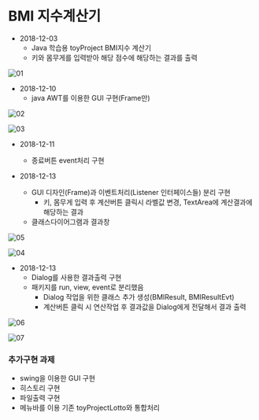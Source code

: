 # BMI 지수계산기

* 2018-12-03
  * Java 학습용 toyProject BMI지수 계산기
  * 키와 몸무게를 입력받아 해당 점수에 해당하는 결과를 출력

![01](https://github.com/younggeun0/younggeun0.github.io/blob/master/_posts/img/toyProjects/bmi01.PNG?raw=true)

* 2018-12-10
  * java AWT를 이용한 GUI 구현(Frame만)
 
![02](https://github.com/younggeun0/younggeun0.github.io/blob/master/_posts/img/toyProjects/bmi02.png?raw=true)

![03](https://github.com/younggeun0/younggeun0.github.io/blob/master/_posts/img/toyProjects/bmi03.png?raw=true)

* 2018-12-11
  * 종료버튼 event처리 구현

* 2018-12-13
  * GUI 디자인(Frame)과 이벤트처리(Listener 인터페이스들) 분리 구현
    * 키, 몸무게 입력 후 계산버튼 클릭시 라벨값 변경, TextArea에 계산결과에 해당하는 결과 
  * 클래스다이어그램과 결과창
  
![05](https://github.com/younggeun0/younggeun0.github.io/blob/master/_posts/img/toyProjects/bmi05.png)

![04](https://github.com/younggeun0/younggeun0.github.io/blob/master/_posts/img/toyProjects/bmi04.png)

* 2018-12-13
  * Dialog를 사용한 결과출력 구현
  * 패키지를 run, view, event로 분리했음
    * Dialog 작업을 위한 클래스 추가 생성(BMIResult, BMIResultEvt)
    * 계산버튼 클릭 시 연산작업 후 결과값을 Dialog에게 전달해서 결과 출력

![06](https://github.com/younggeun0/younggeun0.github.io/blob/master/_posts/img/toyProjects/bmi06.png)

![07](https://github.com/younggeun0/younggeun0.github.io/blob/master/_posts/img/toyProjects/bmi07.png)



### 추가구현 과제
* swing을 이용한 GUI 구현 
* 히스토리 구현
* 파일출력 구현
* 메뉴바를 이용 기존 toyProjectLotto와 통합처리

